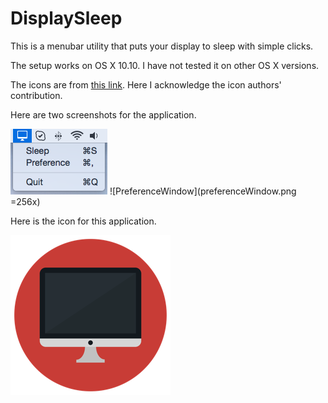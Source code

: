# DisplaySleep

This is a menubar utility that puts your display to sleep with simple clicks.

The setup works on OS X 10.10. I have not tested it on other OS X versions.

The icons are from [this link](https://www.iconfinder.com/search/?q=monitor). Here I acknowledge the icon authors' contribution.

Here are two screenshots for the application.

![Screenshot](menubarApp.png)
![PreferenceWindow](preferenceWindow.png =256x)

Here is the icon for this application.

![Icon 256x256](DisplaySleep/Images.xcassets/AppIcon.appiconset/icon_256x256.png)